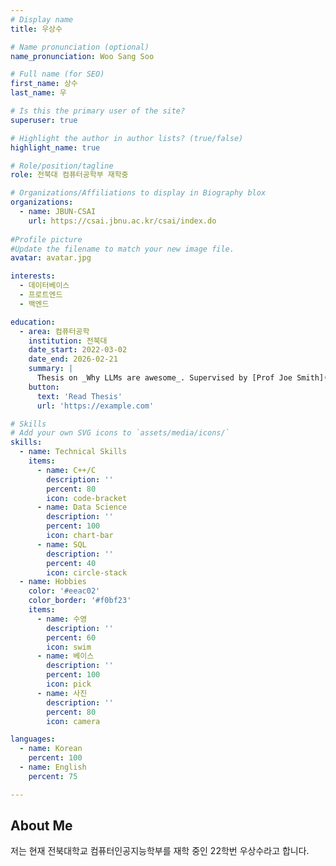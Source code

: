 ```yaml
---
# Display name
title: 우상수

# Name pronunciation (optional)
name_pronunciation: Woo Sang Soo

# Full name (for SEO)
first_name: 상수
last_name: 우

# Is this the primary user of the site?
superuser: true

# Highlight the author in author lists? (true/false)
highlight_name: true

# Role/position/tagline
role: 전북대 컴퓨터공학부 재학중

# Organizations/Affiliations to display in Biography blox
organizations:
  - name: JBUN-CSAI
    url: https://csai.jbnu.ac.kr/csai/index.do
  
#Profile picture
#Update the filename to match your new image file.
avatar: avatar.jpg

interests:
  - 데이터베이스
  - 프로트엔드
  - 백엔드

education:
  - area: 컴퓨터공학
    institution: 전북대
    date_start: 2022-03-02
    date_end: 2026-02-21
    summary: |
      Thesis on _Why LLMs are awesome_. Supervised by [Prof Joe Smith](https://example.com). Presented papers at 5 IEEE conferences with the contributions being published in 2 Springer journals.
    button:
      text: 'Read Thesis'
      url: 'https://example.com'

# Skills
# Add your own SVG icons to `assets/media/icons/`
skills:
  - name: Technical Skills
    items:
      - name: C++/C
        description: ''
        percent: 80
        icon: code-bracket
      - name: Data Science
        description: ''
        percent: 100
        icon: chart-bar
      - name: SQL
        description: ''
        percent: 40
        icon: circle-stack
  - name: Hobbies
    color: '#eeac02'
    color_border: '#f0bf23'
    items:
      - name: 수영
        description: ''
        percent: 60
        icon: swim
      - name: 베이스
        description: ''
        percent: 100
        icon: pick
      - name: 사진
        description: ''
        percent: 80
        icon: camera

languages:
  - name: Korean
    percent: 100
  - name: English
    percent: 75

---
```


## About Me

저는 현재 전북대학교 컴퓨터인공지능학부를 재학 중인 22학번 우상수라고 합니다. 


